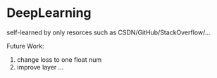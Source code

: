 # DeepLearning
self-learned by only resorces such as CSDN/GitHub/StackOverflow/...

Future Work:
1. change loss to one float num
2. improve layer
...
